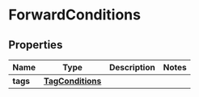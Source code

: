

# ForwardConditions


## Properties

Name | Type | Description | Notes
------------ | ------------- | ------------- | -------------
**tags** | [**TagConditions**](TagConditions.md) |  | 



